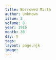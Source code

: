```yaml
---
title: Borrowed Mirth
author: Unknown
issue: 2
volume: 8
year: 1916
month: 30
day: V
tags:
layout: page.njk
image:
---
```



